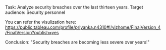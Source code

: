 Task: Analyze security breaches over the last thirteen years.
Target audience: Security personnel

You can refer the visulization here:
https://public.tableau.com/profile/priyanka.n4310#!/vizhome/FinalVersion_4/FinalVersion?publish=yes

Conclusion: "Security breaches are becoming less severe over years!"



